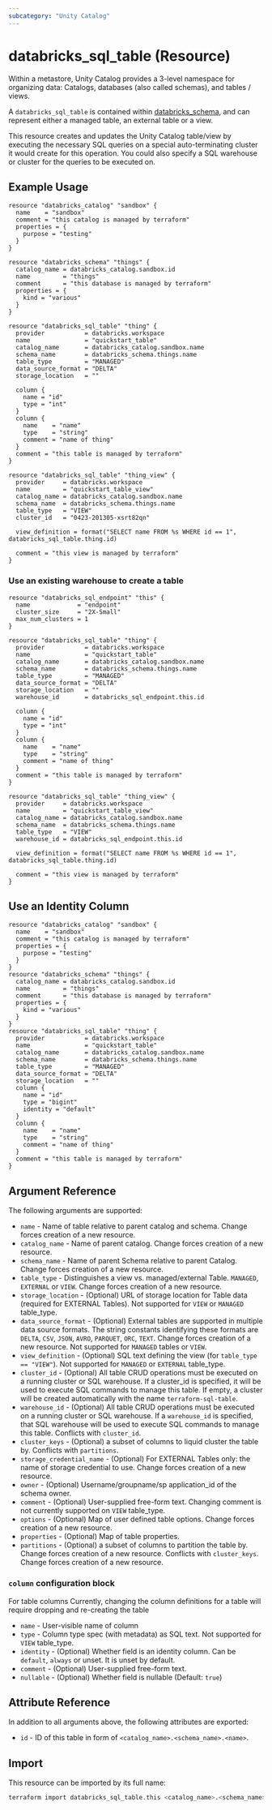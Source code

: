 ```yaml
---
subcategory: "Unity Catalog"
---
```

# databricks_sql_table (Resource)

Within a metastore, Unity Catalog provides a 3-level namespace for organizing data: Catalogs, databases (also called schemas), and tables / views.

A `databricks_sql_table` is contained within [databricks_schema](schema.md), and can represent either a managed table, an external table or a view.

This resource creates and updates the Unity Catalog table/view by executing the necessary SQL queries on a special auto-terminating cluster it would create for this operation. You could also specify a SQL warehouse or cluster for the queries to be executed on.

## Example Usage

```hcl
resource "databricks_catalog" "sandbox" {
  name    = "sandbox"
  comment = "this catalog is managed by terraform"
  properties = {
    purpose = "testing"
  }
}

resource "databricks_schema" "things" {
  catalog_name = databricks_catalog.sandbox.id
  name         = "things"
  comment      = "this database is managed by terraform"
  properties = {
    kind = "various"
  }
}

resource "databricks_sql_table" "thing" {
  provider           = databricks.workspace
  name               = "quickstart_table"
  catalog_name       = databricks_catalog.sandbox.name
  schema_name        = databricks_schema.things.name
  table_type         = "MANAGED"
  data_source_format = "DELTA"
  storage_location   = ""

  column {
    name = "id"
    type = "int"
  }
  column {
    name    = "name"
    type    = "string"
    comment = "name of thing"
  }
  comment = "this table is managed by terraform"
}

resource "databricks_sql_table" "thing_view" {
  provider     = databricks.workspace
  name         = "quickstart_table_view"
  catalog_name = databricks_catalog.sandbox.name
  schema_name  = databricks_schema.things.name
  table_type   = "VIEW"
  cluster_id   = "0423-201305-xsrt82qn"

  view_definition = format("SELECT name FROM %s WHERE id == 1", databricks_sql_table.thing.id)

  comment = "this view is managed by terraform"
}
```

### Use an existing warehouse to create a table

```hcl
resource "databricks_sql_endpoint" "this" {
  name             = "endpoint"
  cluster_size     = "2X-Small"
  max_num_clusters = 1
}

resource "databricks_sql_table" "thing" {
  provider           = databricks.workspace
  name               = "quickstart_table"
  catalog_name       = databricks_catalog.sandbox.name
  schema_name        = databricks_schema.things.name
  table_type         = "MANAGED"
  data_source_format = "DELTA"
  storage_location   = ""
  warehouse_id       = databricks_sql_endpoint.this.id

  column {
    name = "id"
    type = "int"
  }
  column {
    name    = "name"
    type    = "string"
    comment = "name of thing"
  }
  comment = "this table is managed by terraform"
}

resource "databricks_sql_table" "thing_view" {
  provider     = databricks.workspace
  name         = "quickstart_table_view"
  catalog_name = databricks_catalog.sandbox.name
  schema_name  = databricks_schema.things.name
  table_type   = "VIEW"
  warehouse_id = databricks_sql_endpoint.this.id

  view_definition = format("SELECT name FROM %s WHERE id == 1", databricks_sql_table.thing.id)

  comment = "this view is managed by terraform"
}
```

## Use an Identity Column

```hcl
resource "databricks_catalog" "sandbox" {
  name    = "sandbox"
  comment = "this catalog is managed by terraform"
  properties = {
    purpose = "testing"
  }
}
resource "databricks_schema" "things" {
  catalog_name = databricks_catalog.sandbox.id
  name         = "things"
  comment      = "this database is managed by terraform"
  properties = {
    kind = "various"
  }
}
resource "databricks_sql_table" "thing" {
  provider           = databricks.workspace
  name               = "quickstart_table"
  catalog_name       = databricks_catalog.sandbox.name
  schema_name        = databricks_schema.things.name
  table_type         = "MANAGED"
  data_source_format = "DELTA"
  storage_location   = ""
  column {
    name = "id"
    type = "bigint"
    identity = "default"
  }
  column {
    name    = "name"
    type    = "string"
    comment = "name of thing"
  }
  comment = "this table is managed by terraform"
}
```

## Argument Reference

The following arguments are supported:

* `name` - Name of table relative to parent catalog and schema. Change forces creation of a new resource.
* `catalog_name` - Name of parent catalog. Change forces creation of a new resource.
* `schema_name` - Name of parent Schema relative to parent Catalog. Change forces creation of a new resource.
* `table_type` - Distinguishes a view vs. managed/external Table. `MANAGED`, `EXTERNAL` or `VIEW`. Change forces creation of a new resource.
* `storage_location` - (Optional) URL of storage location for Table data (required for EXTERNAL Tables). Not supported for `VIEW` or `MANAGED` table_type.
* `data_source_format` - (Optional) External tables are supported in multiple data source formats. The string constants identifying these formats are `DELTA`, `CSV`, `JSON`, `AVRO`, `PARQUET`, `ORC`, `TEXT`. Change forces creation of a new resource. Not supported for `MANAGED` tables or `VIEW`.
* `view_definition` - (Optional) SQL text defining the view (for `table_type == "VIEW"`). Not supported for `MANAGED` or `EXTERNAL` table_type.
* `cluster_id` - (Optional) All table CRUD operations must be executed on a running cluster or SQL warehouse. If a cluster_id is specified, it will be used to execute SQL commands to manage this table. If empty, a cluster will be created automatically with the name `terraform-sql-table`.
* `warehouse_id` - (Optional) All table CRUD operations must be executed on a running cluster or SQL warehouse. If a `warehouse_id` is specified, that SQL warehouse will be used to execute SQL commands to manage this table. Conflicts with `cluster_id`.
* `cluster_keys` - (Optional) a subset of columns to liquid cluster the table by. Conflicts with `partitions`.
* `storage_credential_name` - (Optional) For EXTERNAL Tables only: the name of storage credential to use. Change forces creation of a new resource.
* `owner` - (Optional) Username/groupname/sp application_id of the schema owner.
* `comment` - (Optional) User-supplied free-form text. Changing comment is not currently supported on `VIEW` table_type.
* `options` - (Optional) Map of user defined table options. Change forces creation of a new resource.
* `properties` - (Optional) Map of table properties.
* `partitions` - (Optional) a subset of columns to partition the table by. Change forces creation of a new resource. Conflicts with `cluster_keys`. Change forces creation of a new resource.

### `column` configuration block

For table columns
Currently, changing the column definitions for a table will require dropping and re-creating the table

* `name` - User-visible name of column
* `type` - Column type spec (with metadata) as SQL text. Not supported for `VIEW` table_type.
* `identity` - (Optional) Whether field is an identity column. Can be `default`, `always` or unset.
It is unset by default.
* `comment` - (Optional) User-supplied free-form text.
* `nullable` - (Optional) Whether field is nullable (Default: `true`)

## Attribute Reference

In addition to all arguments above, the following attributes are exported:

* `id` - ID of this table in form of `<catalog_name>.<schema_name>.<name>`.

## Import

This resource can be imported by its full name:

```bash
terraform import databricks_sql_table.this <catalog_name>.<schema_name>.<name>
```
